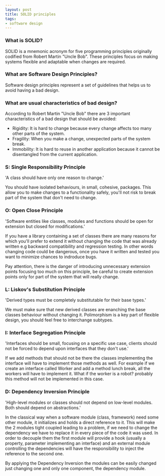 ```yaml
---
layout: post
title: SOLID principles
tags: 
- software design
---
```


### What is SOLID?

SOLID is a mnemonic acronym for five programming principles originally codified from Robert Martin "Uncle Bob". These principles focus on making systems flexible and adaptable when changes are required.

### What are Software Design Principles?

Software design principles represent a set of guidelines that helps us to avoid having a bad design.

### What are usual characteristics of bad design?

According to Robert Martin "Uncle Bob" there are 3 important characteristics of a bad design that should be avoided:

- Rigidity: It is hard to change because every change affects too many other parts of the system.
- Fragility: When you make a change, unexpected parts of the system break.
- Immobility: It is hard to reuse in another application because it cannot be disentangled from the current application.

### S: Single Responsibility Principle

'A class should have only one reason to change.'

You should have isolated behaviours, in small, cohesive, packages. This allow you to make changes to a functionality safely, you'll not risk to break part of the system that don't need to change.

### O: Open Close Principle

'Software entities like classes, modules and functions should be open for extension but closed for modifications.'

If you have a library containing a set of classes there are many reasons for which you'll prefer to extend it without changing the code that was already written e.g backward compatibility and regression testing. In other words changing code could be dangerous, once you have it written and tested you want to minimize chances to indroduce bugs. 

Pay attention, there is the danger of introducing unnecessary extension points focusing too much on this principle, be careful to create extension points only for part of the system that will really change.

### L: Liskov's Substitution Principle

'Derived types must be completely substitutable for their base types.'

We must make sure that new derived classes are enanching the base classes behaviour without changing it. Polimorphism is a key part of flexible design, you should feel free to interchange subtypes.

### I: Interface Segregation Principle

'Interfaces should be small, focusing on a specific use case, clients should not be forced to depend upon interfaces that they don't use.'

If we add methods that should not be there the classes implementing the interface will have to implement those methods as well. For example if we create an interface called Worker and add a method lunch break, all the workers will have to implement it. What if the worker is a robot? probably this method will not be implemented in this case.

### D: Dependency Inversion Principle

'High-level modules or classes should not depend on low-level modules. Both should depend on abstractions.'

In the classical way when a software module (class, framework) need some other module, it initializes and holds a direct reference to it. This will make the 2 modules tight coupled leading to a problem, if we need to change the dependency we have to replace it in every piece of the code it was used. In order to decouple them the first module will provide a hook (usually a property, parameter implementing an interface) and an external module controlling the dependencies will have the responsibility to inject the reference to the second one.

By applying the Dependency Inversion the modules can be easily changed just changing one and only one component, the dependency module. 
